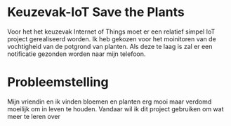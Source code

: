 # Keuzevak-IoT Save the Plants
Voor het het keuzevak Internet of Things moet er een relatief simpel IoT project gerealiseerd worden. Ik heb gekozen voor het moinitoren van de vochtigheid van de potgrond van planten. Als deze te laag is zal er een notificatie gezonden worden naar mijn telefoon.
# Probleemstelling
Mijn vriendin en ik vinden bloemen en planten erg mooi maar verdomd moeilijk om in leven te houden. Vandaar wil ik dit project gebruiken om wat meer te leren over
